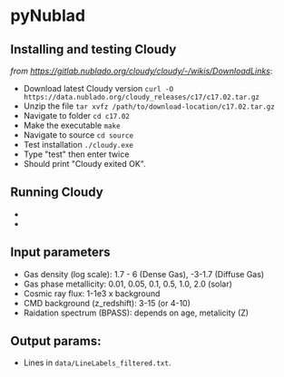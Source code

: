 # pyNublad


## Installing and testing Cloudy
_from https://gitlab.nublado.org/cloudy/cloudy/-/wikis/DownloadLinks_:
* Download latest Cloudy version ```curl -O https://data.nublado.org/cloudy_releases/c17/c17.02.tar.gz```
* Unzip the file ```tar xvfz /path/to/download-location/c17.02.tar.gz```
* Navigate to folder ```cd c17.02```
* Make the executable ```make```
* Navigate to source ``` cd source ```
* Test installation  ```./cloudy.exe```
* Type "test" then enter twice
* Should print "Cloudy exited OK".

## Running Cloudy

* 
* 


## Input parameters
* Gas density (log scale): 1.7 - 6 (Dense Gas), -3-1.7 (Diffuse Gas)
* Gas phase metallicity: 0.01, 0.05, 0.1, 0.5, 1.0, 2.0 (solar)
* Cosmic ray flux: 1-1e3 x background
* CMD background (z_redshift): 3-15 (or 4-10)
* Raidation spectrum (BPASS): depends on age, metalicity (Z)

## Output params:
* Lines in ```data/LineLabels_filtered.txt```.
